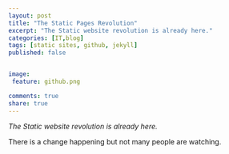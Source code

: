 ```yaml
---
layout: post
title: "The Static Pages Revolution"
excerpt: "The Static website revolution is already here."
categories: [IT,blog]
tags: [static sites, github, jekyll]
published: false


image:
 feature: github.png

comments: true
share: true
---
```


*The Static website revolution is already here.*

There is a change happening but not many people are watching.